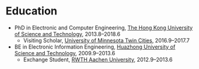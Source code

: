 # Education

- PhD in Electronic and Computer Engineering, [The Hong Kong University of Science and Technology](https://hkust.edu.hk/), 2013.8–2018.6
  - Visiting Scholar, [University of Minnesota Twin Cities](https://twin-cities.umn.edu/), 2016.9–2017.7
- BE in Electronic Information Engineering, [Huazhong University of Science and Technology](http://english.hust.edu.cn/), 2009.9–2013.6
  - Exchange Student, [RWTH Aachen University](https://www.rwth-aachen.de/go/id/a/?lidx=1), 2012.9–2013.6
